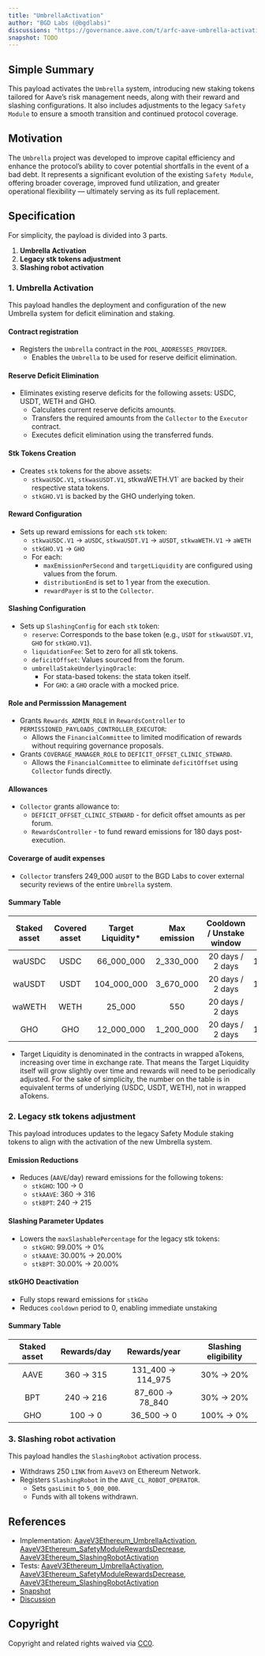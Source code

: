 ```yaml
---
title: "UmbrellaActivation"
author: "BGD Labs (@bgdlabs)"
discussions: "https://governance.aave.com/t/arfc-aave-umbrella-activation/21521"
snapshot: TODO
---
```


## Simple Summary

This payload activates the `Umbrella` system, introducing new staking tokens tailored for Aave’s risk management needs, along with their reward and slashing configurations. It also includes adjustments to the legacy `Safety Module` to ensure a smooth transition and continued protocol coverage.

## Motivation

The `Umbrella` project was developed to improve capital efficiency and enhance the protocol’s ability to cover potential shortfalls in the event of a bad debt. It represents a significant evolution of the existing `Safety Module`, offering broader coverage, improved fund utilization, and greater operational flexibility — ultimately serving as its full replacement.

## Specification

For simplicity, the payload is divided into 3 parts.

1. **Umbrella Activation**
2. **Legacy stk tokens adjustment**
3. **Slashing robot activation**

### 1. **Umbrella Activation**

This payload handles the deployment and configuration of the new Umbrella system for deficit elimination and staking.

#### Contract registration

- Registers the `Umbrella` contract in the `POOL_ADDRESSES_PROVIDER`.
  - Enables the `Umbrella` to be used for reserve deificit elimination.

#### Reserve Deficit Elimination

- Eliminates existing reserve deficits for the following assets: USDC, USDT, WETH and GHO.
  - Calculates current reserve deficits amounts.
  - Transfers the required amounts from the `Collector` to the `Executor` contract.
  - Executes deficit elimination using the transferred funds.

#### Stk Tokens Creation

- Creates `stk` tokens for the above assets:
  - `stkwaUSDC.V1`, `stkwasUSDT.V1`, stkwaWETH.V1` are backed by their respective stata tokens.
  - `stkGHO.V1` is backed by the GHO underlying token.

#### Reward Configuration

- Sets up reward emissions for each `stk` token:
  - `stkwaUSDC.V1` -> `aUSDC`, `stkwaUSDT.V1` -> `aUSDT`, `stkwaWETH.V1` -> `aWETH`
  - `stkGHO.V1` -> `GHO`
  - For each:
    - `maxEmissionPerSecond` and `targetLiquidity` are configured using values from the forum.
    - `distributionEnd` is set to 1 year from the execution.
    - `rewardPayer` is st to the `Collector`.

#### Slashing Configuration

- Sets up `SlashingConfig` for each `stk` token:
  - `reserve`: Corresponds to the base token (e.g., `USDT` for `stkwaUSDT.V1`, `GHO` for `stkGHO.V1`).
  - `liquidationFee`: Set to zero for all stk tokens.
  - `deficitOffset`: Values sourced from the forum.
  - `umbrellaStakeUnderlyingOracle`:
    - For stata-based tokens: the stata token itself.
    - For `GHO`: a `GHO` oracle with a mocked price.

#### Role and Permisssion Management

- Grants `Rewards_ADMIN_ROLE` in `RewardsController` to `PERMISSIONED_PAYLOADS_CONTROLLER_EXECUTOR`:
  - Allows the `FinancialCommittee` to limited modification of rewards without requiring governance proposals.
- Grants `COVERAGE_MANAGER_ROLE` to `DEFICIT_OFFSET_CLINIC_STEWARD`.
  - Allows the `FinancialCommittee` to eliminate `deficitOffset` using `Collector` funds directly.

#### Allowances

- `Collector` grants allowance to:
  - `DEFICIT_OFFSET_CLINIC_STEWARD` - for deficit offset amounts as per forum.
  - `RewardsController` - to fund reward emissions for 180 days post-execution.

#### Coverarge of audit expenses

- `Collector` transfers 249_000 `aUSDT` to the BGD Labs to cover external security reviews of the entire `Umbrella` system.

#### Summary Table

| Staked asset | Covered asset | Target Liquidity\* | Max emission | Cooldown / Unstake window | Deficit offset |
| :----------: | :-----------: | :----------------: | :----------: | :-----------------------: | :------------: |
|    waUSDC    |     USDC      |     66_000_000     |  2_330_000   |     20 days / 2 days      |    100_000     |
|    waUSDT    |     USDT      |    104_000_000     |  3_670_000   |     20 days / 2 days      |    100_000     |
|    waWETH    |     WETH      |       25_000       |     550      |     20 days / 2 days      |       50       |
|     GHO      |      GHO      |     12_000_000     |  1_200_000   |     20 days / 2 days      |    100_000     |

- Target Liquidity is denominated in the contracts in wrapped aTokens, increasing over time in exchange rate. That means the Target Liquidity itself will grow slightly over time and rewards will need to be periodically adjusted. For the sake of simplicity, the number on the table is in equivalent terms of underlying (USDC, USDT, WETH), not in wrapped aTokens.

### 2. **Legacy stk tokens adjustment**

This payload introduces updates to the legacy Safety Module staking tokens to align with the activation of the new Umbrella system.

#### Emission Reductions

- Reduces (`AAVE`/day) reward emissions for the following tokens:
  - `stkGHO`: 100 -> 0
  - `stkAAVE`: 360 -> 316
  - `stkBPT`: 240 -> 215

#### Slashing Parameter Updates

- Lowers the `maxSlashablePercentage` for the legacy stk tokens:
  - `stkGHO`: 99.00% -> 0%
  - `stkAAVE`: 30.00% -> 20.00%
  - `stkBPT`: 30.00% -> 20.00%

#### stkGHO Deactivation

- Fully stops reward emissions for `stkGho`
- Reduces `cooldown` period to 0, enabling immediate unstaking

#### Summary Table

| Staked asset | Rewards/day |    Rewards/year    | Slashing eligibility |
| :----------: | :---------: | :----------------: | :------------------: |
|     AAVE     | 360 -> 315  | 131_400 -> 114_975 |      30% -> 20%      |
|     BPT      | 240 -> 216  |  87_600 -> 78_840  |      30% -> 20%      |
|     GHO      |  100 -> 0   |    36_500 -> 0     |      100% -> 0%      |

### 3. **Slashing robot activation**

This payload handles the `SlashingRobot` activation process.

- Withdraws 250 `LINK` from `AaveV3` on Ethereum Network.
- Registers `SlashingRobot` in the `AAVE_CL_ROBOT_OPERATOR`.
  - Sets `gasLimit` to `5_000_000`.
  - Funds with all tokens withdrawn.

## References

- Implementation: [AaveV3Ethereum_UmbrellaActivation](https://github.com/bgd-labs/aave-proposals-v3/blob/main/src/20250515_AaveV3Ethereum_UmbrellaActivation/AaveV3Ethereum_UmbrellaActivation_20250515.sol), [AaveV3Ethereum_SafetyModuleRewardsDecrease](https://github.com/bgd-labs/aave-proposals-v3/blob/main/src/20250515_AaveV3Ethereum_UmbrellaActivation/AaveV3Ethereum_SafetyModuleRewardsDecrease_2025.sol), [AaveV3Ethereum_SlashingRobotActivation](https://github.com/bgd-labs/aave-proposals-v3/blob/main/src/20250515_AaveV3Ethereum_UmbrellaActivation/AaveV3Ethereum_SlashingRobotActivation_20250515.sol)
- Tests: [AaveV3Ethereum_UmbrellaActivation](https://github.com/bgd-labs/aave-proposals-v3/blob/main/src/20250515_AaveV3Ethereum_UmbrellaActivation/AaveV3Ethereum_UmbrellaActivation_20250515.t.sol), [AaveV3Ethereum_SafetyModuleRewardsDecrease](https://github.com/bgd-labs/aave-proposals-v3/blob/main/src/20250515_AaveV3Ethereum_UmbrellaActivation/AaveV3Ethereum_SafetyModuleRewardsDecrease_2025.t.sol), [AaveV3Ethereum_SlashingRobotActivation](https://github.com/bgd-labs/aave-proposals-v3/blob/main/src/20250515_AaveV3Ethereum_UmbrellaActivation/AaveV3Ethereum_SlashingRobotActivation_20250515.t.sol)
- [Snapshot](TODO)
- [Discussion](https://governance.aave.com/t/arfc-aave-umbrella-activation/21521)

## Copyright

Copyright and related rights waived via [CC0](https://creativecommons.org/publicdomain/zero/1.0/).
